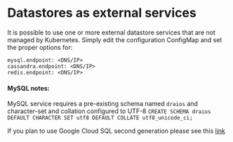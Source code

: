 # Datastores as external services

It is possible to use one or more external datastore services that are not managed by Kubernetes. Simply edit the configuration ConfigMap and set the proper options for:

```
mysql.endpoint: <DNS/IP>
cassandra.endpoint: <DNS/IP>
redis.endpoint: <DNS/IP>
```

#### MySQL notes:
MySQL service requires a pre-existing schema named `draios` and character-set and collation configured to UTF-8
`CREATE SCHEMA draios DEFAULT CHARACTER SET utf8 DEFAULT COLLATE utf8_unicode_ci;
`

If you plan to use Google Cloud SQL second generation please see this [link](google_cloud_sql_v2)